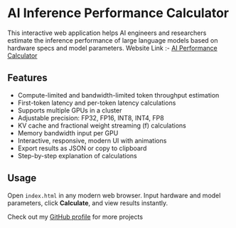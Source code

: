 # AI Inference Performance Calculator

This interactive web application helps AI engineers and researchers estimate the inference performance of large language models based on hardware specs and model parameters. 
Website Link :- [AI Performance Calculator](https://ykhackgit.github.io/AI_performance_calculator)
## Features
- Compute-limited and bandwidth-limited token throughput estimation
- First-token latency and per-token latency calculations
- Supports multiple GPUs in a cluster
- Adjustable precision: FP32, FP16, INT8, INT4, FP8
- KV cache and fractional weight streaming (f) calculations
- Memory bandwidth input per GPU
- Interactive, responsive, modern UI with animations
- Export results as JSON or copy to clipboard
- Step-by-step explanation of calculations

## Usage
Open `index.html` in any modern web browser. Input hardware and model parameters, click **Calculate**, and view results instantly.


Check out my [GitHub profile](https://github.com/ykhackgit) for more projects
